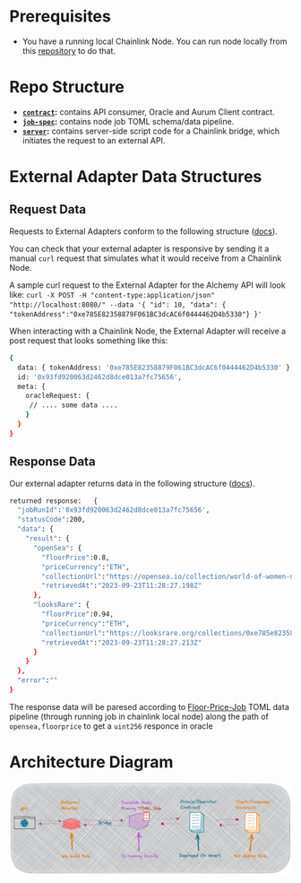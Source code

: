 # Prerequisites
- You have a running local Chainlink Node. You can run node locally from this [repository](https://github.com/Aurum-Platform/chainlink-node) to do that.

# Repo Structure
 * **[`contract`](./contracts/):** contains API consumer, Oracle and Aurum Client contract.
 * **[`job-spec`](./job-spec/):** contains node job TOML schema/data pipeline.
 * **[`server`](./src/):** contains server-side script code for a Chainlink bridge, which initiates the request to an external API.

# External Adapter Data Structures

## Request Data

Requests to External Adapters conform to the following structure ([docs](https://docs.chain.link/docs/developers/#requesting-data)).

You can check that your external adapter is responsive by sending it a manual `curl` request that simulates what it would receive from a Chainlink Node.

A sample curl request to the External Adapter for the Alchemy API will look like:
`curl -X POST -H "content-type:application/json" "http://localhost:8080/" --data '{ "id": 10, "data": { "tokenAddress":"0xe785E82358879F061BC3dcAC6f0444462D4b5330"} }'`


When interacting with a Chainlink Node, the External Adapter will receive a post request that looks something like this:

```bash
{
  data: { tokenAddress: '0xe785E82358879F061BC3dcAC6f0444462D4b5330' },
  id: '0x93fd920063d2462d8dce013a7fc75656',
  meta: {
    oracleRequest: {
     // .... some data ....
    }
  }
}

```

## Response Data

Our external adapter returns data in the following structure ([docs](https://docs.chain.link/docs/developers/#returning-data)).

```bash 
returned response:   {
  "jobRunId":'0x93fd920063d2462d8dce013a7fc75656',
  "statusCode":200,
  "data": {
    "result": {
      "openSea": {
        "floorPrice":0.8,
        "priceCurrency":"ETH",
        "collectionUrl":"https://opensea.io/collection/world-of-women-nft",
        "retrievedAt":"2023-09-23T11:28:27.198Z"
      },
      "looksRare": {
        "floorPrice":0.94,
        "priceCurrency":"ETH",
        "collectionUrl":"https://looksrare.org/collections/0xe785e82358879f061bc3dcac6f0444462d4b5330",
        "retrievedAt":"2023-09-23T11:28:27.213Z"
      }
    }
  },
  "error":""
}
```

The response data will be paresed according to [Floor-Price-Job](./job-spec/floor-price-job.toml) TOML data pipeline (through running job in chainlink local node) along the path of `opensea,floorprice` to get a `uint256` responce in oracle

# Architecture Diagram

![alt Architecture Drawing Showing The Interaction within the System](./architecture.png "Architecture Diagram")
